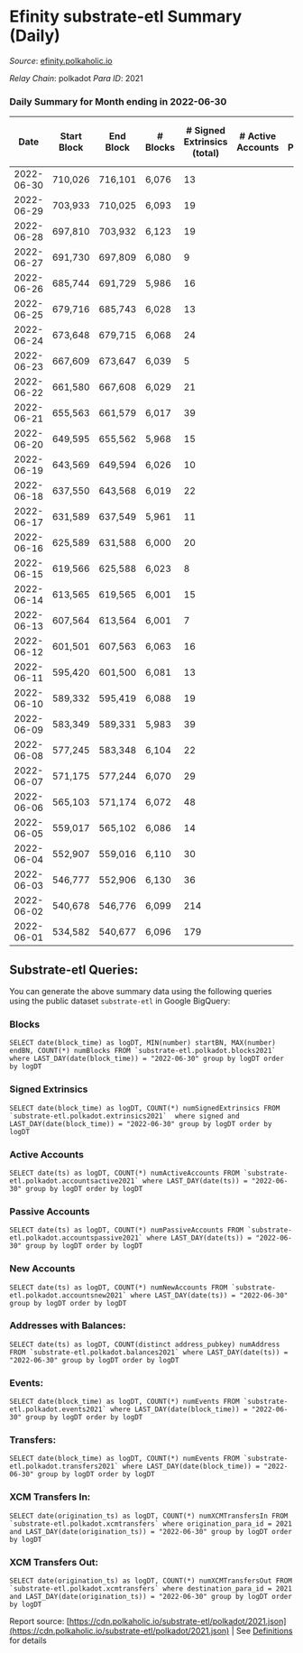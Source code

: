 # Efinity substrate-etl Summary (Daily)

_Source_: [efinity.polkaholic.io](https://efinity.polkaholic.io)

*Relay Chain*: polkadot
*Para ID*: 2021



### Daily Summary for Month ending in 2022-06-30


| Date | Start Block | End Block | # Blocks | # Signed Extrinsics (total) | # Active Accounts | # Passive | # New | # Addresses with Balances | # Events | # Transfers | # XCM Transfers In | # XCM Transfers Out | Issues | 
| ---- | ----------- | --------- | -------- | --------------------------- | ----------------- | --------- | ----- | ------------------------- | -------- | ----------- | ------------------ | ------------------- | ------ |
| 2022-06-30 | 710,026 | 716,101 | 6,076 | 13 |  |  |  | 15,515 | 18,297 |   |   |   |  |
| 2022-06-29 | 703,933 | 710,025 | 6,093 | 19 |  |  |  | 15,515 | 18,366 | 1  |   |   |  |
| 2022-06-28 | 697,810 | 703,932 | 6,123 | 19 |  |  |  | 15,514 | 18,455 | 2 ($13.39) |   |   |  |
| 2022-06-27 | 691,730 | 697,809 | 6,080 | 9 |  |  |  | 15,513 | 18,296 | 2 ($7.79) |   |   |  |
| 2022-06-26 | 685,744 | 691,729 | 5,986 | 16 |  |  |  | 15,513 | 18,040 | 1 ($0.16) |   |   |  |
| 2022-06-25 | 679,716 | 685,743 | 6,028 | 13 |  |  |  | 15,512 | 18,150 | 1 ($0.02) |   |   |  |
| 2022-06-24 | 673,648 | 679,715 | 6,068 | 24 |  |  |  | 15,512 | 18,308 |   |   |   |  |
| 2022-06-23 | 667,609 | 673,647 | 6,039 | 5 |  |  |  | 15,512 | 18,153 |   |   |   |  |
| 2022-06-22 | 661,580 | 667,608 | 6,029 | 21 |  |  |  | 15,512 | 18,807 | 4 ($26.73) |   |   |  |
| 2022-06-21 | 655,563 | 661,579 | 6,017 | 39 |  |  |  | 15,511 | 20,098 | 1 ($0.68) |   |   |  |
| 2022-06-20 | 649,595 | 655,562 | 5,968 | 15 |  |  |  | 15,511 | 17,979 |   |   |   |  |
| 2022-06-19 | 643,569 | 649,594 | 6,026 | 10 |  |  |  | 15,511 | 18,136 |   |   |   |  |
| 2022-06-18 | 637,550 | 643,568 | 6,019 | 22 |  |  |  | 15,511 | 18,157 |   |   |   |  |
| 2022-06-17 | 631,589 | 637,549 | 5,961 | 11 |  |  |  | 15,511 | 17,946 | 1 ($1.07) |   |   |  |
| 2022-06-16 | 625,589 | 631,588 | 6,000 | 20 |  |  |  | 15,510 | 18,089 | 2 ($43.07) |   |   |  |
| 2022-06-15 | 619,566 | 625,588 | 6,023 | 8 |  |  |  | 15,510 | 18,123 | 1  |   |   |  |
| 2022-06-14 | 613,565 | 619,565 | 6,001 | 15 |  |  |  | 15,509 | 18,082 | 1  |   |   |  |
| 2022-06-13 | 607,564 | 613,564 | 6,001 | 7 |  |  |  | 15,508 | 18,050 |   |   |   |  |
| 2022-06-12 | 601,501 | 607,563 | 6,063 | 16 |  |  |  | 15,508 | 18,272 | 2  |   |   |  |
| 2022-06-11 | 595,420 | 601,500 | 6,081 | 13 |  |  |  | 15,506 | 18,315 | 1 ($1.51) |   |   |  |
| 2022-06-10 | 589,332 | 595,419 | 6,088 | 19 |  |  |  | 15,505 | 18,354 |   |   |   |  |
| 2022-06-09 | 583,349 | 589,331 | 5,983 | 39 |  |  |  | 15,505 | 18,122 | 7 ($145.99) |   |   |  |
| 2022-06-08 | 577,245 | 583,348 | 6,104 | 22 |  |  |  | 15,500 | 18,418 | 4 ($138.01) |   |   |  |
| 2022-06-07 | 571,175 | 577,244 | 6,070 | 29 |  |  |  | 15,498 | 18,334 |   |   |   |  |
| 2022-06-06 | 565,103 | 571,174 | 6,072 | 48 |  |  |  | 15,498 | 18,410 | 6 ($64.22) |   |   |  |
| 2022-06-05 | 559,017 | 565,102 | 6,086 | 14 |  |  |  | 15,498 | 18,325 | 1 ($1.75) |   |   |  |
| 2022-06-04 | 552,907 | 559,016 | 6,110 | 30 |  |  |  | 15,498 | 18,453 | 3 ($31.77) |   |   |  |
| 2022-06-03 | 546,777 | 552,906 | 6,130 | 36 |  |  |  | 15,497 | 18,540 | 5 ($289.56) |   |   |  |
| 2022-06-02 | 540,678 | 546,776 | 6,099 | 214 |  |  |  | 15,494 | 33,481 | 12 ($314.80) |   |   |  |
| 2022-06-01 | 534,582 | 540,677 | 6,096 | 179 |  |  |  | 15,490 | 83,219 | 15,907 ($35,907,976.06) |   |   |  |

## Substrate-etl Queries:
You can generate the above summary data using the following queries using the public dataset `substrate-etl` in Google BigQuery:


### Blocks
```
SELECT date(block_time) as logDT, MIN(number) startBN, MAX(number) endBN, COUNT(*) numBlocks FROM `substrate-etl.polkadot.blocks2021`  where LAST_DAY(date(block_time)) = "2022-06-30" group by logDT order by logDT
```


### Signed Extrinsics
```
SELECT date(block_time) as logDT, COUNT(*) numSignedExtrinsics FROM `substrate-etl.polkadot.extrinsics2021`  where signed and LAST_DAY(date(block_time)) = "2022-06-30" group by logDT order by logDT
```


### Active Accounts
```
SELECT date(ts) as logDT, COUNT(*) numActiveAccounts FROM `substrate-etl.polkadot.accountsactive2021` where LAST_DAY(date(ts)) = "2022-06-30" group by logDT order by logDT
```


### Passive Accounts
```
SELECT date(ts) as logDT, COUNT(*) numPassiveAccounts FROM `substrate-etl.polkadot.accountspassive2021` where LAST_DAY(date(ts)) = "2022-06-30" group by logDT order by logDT
```


### New Accounts
```
SELECT date(ts) as logDT, COUNT(*) numNewAccounts FROM `substrate-etl.polkadot.accountsnew2021` where LAST_DAY(date(ts)) = "2022-06-30" group by logDT order by logDT
```


### Addresses with Balances:
```
SELECT date(ts) as logDT, COUNT(distinct address_pubkey) numAddress FROM `substrate-etl.polkadot.balances2021` where LAST_DAY(date(ts)) = "2022-06-30" group by logDT order by logDT
```


### Events:
```
SELECT date(block_time) as logDT, COUNT(*) numEvents FROM `substrate-etl.polkadot.events2021` where LAST_DAY(date(block_time)) = "2022-06-30" group by logDT order by logDT
```


### Transfers:
```
SELECT date(block_time) as logDT, COUNT(*) numEvents FROM `substrate-etl.polkadot.transfers2021` where LAST_DAY(date(block_time)) = "2022-06-30" group by logDT order by logDT
```


### XCM Transfers In:
```
SELECT date(origination_ts) as logDT, COUNT(*) numXCMTransfersIn FROM `substrate-etl.polkadot.xcmtransfers` where origination_para_id = 2021 and LAST_DAY(date(origination_ts)) = "2022-06-30" group by logDT order by logDT
```


### XCM Transfers Out:
```
SELECT date(origination_ts) as logDT, COUNT(*) numXCMTransfersOut FROM `substrate-etl.polkadot.xcmtransfers` where destination_para_id = 2021 and LAST_DAY(date(origination_ts)) = "2022-06-30" group by logDT order by logDT
```



Report source: [https://cdn.polkaholic.io/substrate-etl/polkadot/2021.json](https://cdn.polkaholic.io/substrate-etl/polkadot/2021.json) | See [Definitions](/DEFINITIONS.md) for details
